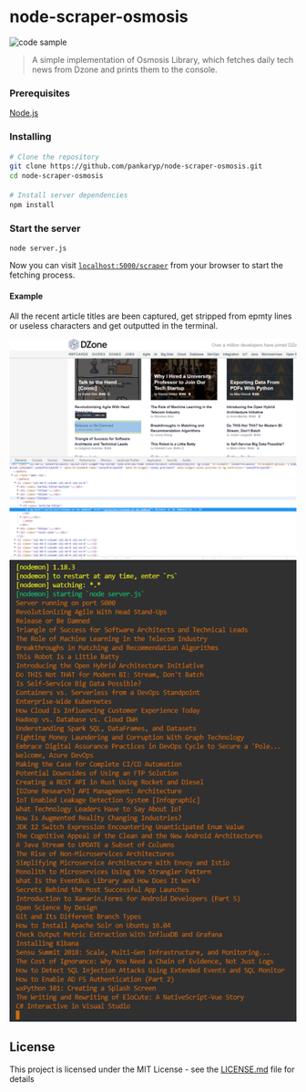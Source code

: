 # node-scraper-osmosis

![code sample](https://img.shields.io/badge/code-sample-yellowgreen.svg?style=flat-square)

> A simple implementation of Osmosis Library, which fetches daily tech news from Dzone and prints them to the console.

### Prerequisites
[Node.js](https://nodejs.org/en/)

### Installing

```sh
# Clone the repository
git clone https://github.com/pankaryp/node-scraper-osmosis.git
cd node-scraper-osmosis

# Install server dependencies
npm install
```

### Start the server
```
node server.js
```

Now you can visit [`localhost:5000/scraper`](http://localhost:5000/scraper) from your browser to start the fetching process.

#### Example
All the recent article titles are been captured, get stripped from epmty lines or useless characters and get outputted in the terminal.

!['example'](img/example.png?raw=true)
!['output'](img/output.png?raw=true)

## License

This project is licensed under the MIT License - see the [LICENSE.md](LICENSE.md) file for details
